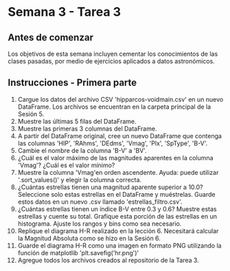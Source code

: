 # Semana 3 - Tarea 3

## Antes de comenzar

Los objetivos de esta semana incluyen cementar los conocimientos de las clases pasadas, por medio de ejercicios aplicados a datos astronómicos.

## Instrucciones - Primera parte

1. Cargue los datos del archivo CSV 'hipparcos-voidmain.csv' en un nuevo DataFrame. Los archivos se encuentran en la carpeta principal de la Sesión 5. 
2. Muestre las últimas 5 filas del DataFrame.
3. Muestre las primeras 3 columnas del DataFrame.
4. A partir del DataFrame original, cree un nuevo DataFrame que contenga las columnas 'HIP', 'RAhms', 'DEdms', 'Vmag', 'Plx', 'SpType', 'B-V'.
5. Cambie el nombre de la columna 'B-V' a 'BV'.
6. ¿Cuál es el valor máximo de las magnitudes aparentes en la columna 'Vmag'? ¿Cuál es el valor mínimo?
7. Muestre la columna 'Vmag'en orden ascendente. Ayuda: puede utilizar '.sort_values()' y elegir la columna correcta.
8. ¿Cuántas estrellas tienen una magnitud aparente superior a 10.0? Seleccione solo estas estrellas en el DataFrame y muéstrelas. Guarde estos datos en un nuevo .csv llamado 'estrellas_filtro.csv'.
9. ¿Cuántas estrellas tienen un índice B-V entre 0.3 y 0.6? Muestre estas estrellas y cuente su total. Grafique esta porción de las estrellas en un histograma. Ajuste los rangos y bins como sea necesario.
10. Replique el diagrama H-R realizado en la lección 6. Necesitará calcular la Magnitud Absoluta como se hizo en la Sesión 6.
11. Guarde el diagrama H-R como una imagen en formato PNG utilizando la función de matplotlib 'plt.savefig('hr.png')'
12. Agregue todos los archivos creados al repositorio de la Tarea 3.